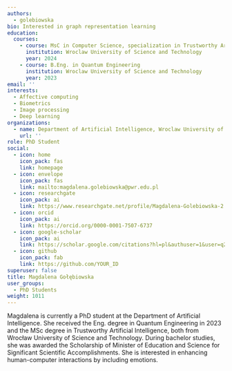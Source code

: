 ```yaml
---
authors:
  - golebiowska
bio: Interested in graph representation learning
education:
  courses:
    - course: MsC in Computer Science, specialization in Trustworthy Artificial Intelligence
      institution: Wroclaw University of Science and Technology
      year: 2024
    - course: B.Eng. in Quantum Engineering
      institution: Wroclaw University of Science and Technology
      year: 2023
email: ''
interests:
  - Affective computing
  - Biometrics
  - Image processing
  - Deep learning
organizations:
  - name: Department of Artificial Intelligence, Wroclaw University of Science and Technology
    url: ''
role: PhD Student
social:
  - icon: home
    icon_pack: fas
    link: homepage
  - icon: envelope
    icon_pack: fas
    link: mailto:magdalena.golebiowska@pwr.edu.pl
  - icon: researchgate
    icon_pack: ai
    link: https://www.researchgate.net/profile/Magdalena-Golebiowska-2
  - icon: orcid
    icon_pack: ai
    link: https://orcid.org/0000-0001-7507-6737
  - icon: google-scholar
    icon_pack: ai
    link: https://scholar.google.com/citations?hl=pl&authuser=1&user=q2fsokkAAAAJ
  - icon: github
    icon_pack: fab
    link: https://github.com/YOUR_ID
superuser: false
title: Magdalena Gołębiowska
user_groups:
  - PhD Students
weight: 1011
---
```

Magdalena is currently a PhD student at the Department of Artificial Intelligence. She received the Eng. degree in Quantum Engineering in 2023 and the MSc degree in Trustworthy Artificial Intelligence, both from Wrocław University of Science and Technology. During bachelor studies, she was awarded the Scholarship of Minister of Education and Science for Significant Scientific Accomplishments. She is interested in enhancing human-computer interactions by including emotions.